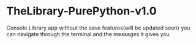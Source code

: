 # TheLibrary-PurePython-v1.0
 Console Library app without the save features(will be updated soon)
 you can navigate through the terminal and the messages it gives you
